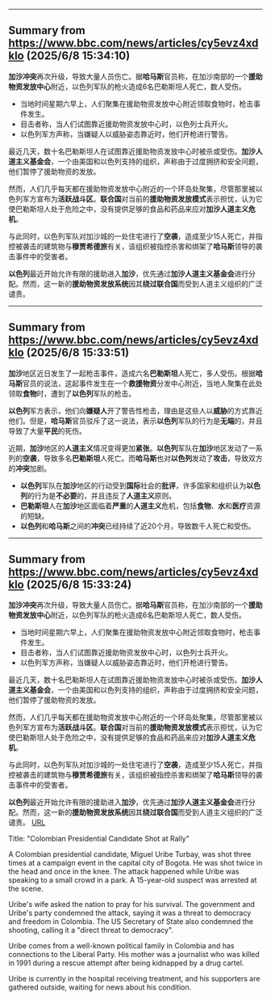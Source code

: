 
---
## Summary from https://www.bbc.com/news/articles/cy5evz4xdklo (2025/6/8 15:34:10)

**加沙冲突**再次升级，导致大量人员伤亡。据**哈马斯**官员称，在加沙南部的一个**援助物资发放中心**附近，以色列军队的枪火造成6名巴勒斯坦人死亡，数人受伤。

* 当地时间星期六早上，人们聚集在援助物资发放中心附近领取食物时，枪击事件发生。
* 目击者称，当人们试图靠近援助物资发放中心时，以色列士兵开火。
* 以色列军方声称，当嫌疑人以威胁姿态靠近时，他们开枪进行警告。

最近几天，数十名巴勒斯坦人在试图靠近援助物资发放中心时被杀或受伤。**加沙人道主义基金会**，一个由美国和以色列支持的组织，声称由于过度拥挤和安全问题，他们暂停了援助物资的发放。

然而，人们几乎每天都在援助物资发放中心附近的一个环岛处聚集，尽管那里被以色列军方宣布为**活跃战斗区**。**联合国**对当前的**援助物资发放模式**表示担忧，认为它使巴勒斯坦人处于危险之中，没有提供足够的食品和药品来应对**加沙人道主义危机**。

与此同时，以色列军队对加沙城的一处住宅进行了**空袭**，造成至少15人死亡，并指控被袭击的建筑物与**穆贾希德旅**有关，该组织被指控杀害和绑架了**哈马斯**领导的袭击事件中的受害者。

**以色列**最近开始允许有限的援助进入**加沙**，优先通过**加沙人道主义基金会**进行分配。然而，这一新的**援助物资发放系统**因其**绕过联合国**而受到人道主义组织的广泛谴责。

---
## Summary from https://www.bbc.com/news/articles/cy5evz4xdklo (2025/6/8 15:33:51)

**加沙**地区近日发生了一起枪击事件，造成六名**巴勒斯坦**人死亡，多人受伤。根据**哈马斯**官员的说法，这起事件发生在一个**救援物资**分发中心附近，当地人聚集在此处领取**食物**时，遭到了**以色列**军队的枪击。

**以色列**军方表示，他们向**嫌疑人**开了警告性枪击，理由是这些人以**威胁**的方式靠近他们。但是，**哈马斯**官员驳斥了这一说法，表示**以色列**军队的行为是**无端**的，并且导致了大量**平民**的死伤。

近期，**加沙**地区的**人道主义**情况变得更加**紧张**。**以色列**军队在**加沙**地区发动了一系列的**空袭**，导致多名**巴勒斯坦**人死亡。而**哈马斯**也对**以色列**发动了**攻击**，导致双方的**冲突**加剧。
* **以色列**军队在**加沙**地区的行动受到**国际**社会的**批评**，许多国家和组织认为**以色列**的行为是**不必要**的，并且违反了**人道主义**原则。
* **巴勒斯坦**人在**加沙**地区面临着**严重**的**人道主义**危机，包括**食物**、**水**和**医疗**资源的短缺。
* **以色列**和**哈马斯**之间的**冲突**已经持续了近20个月，导致数千人死亡和受伤。

---
## Summary from https://www.bbc.com/news/articles/cy5evz4xdklo (2025/6/8 15:33:24)

**加沙冲突**再次升级，导致大量人员伤亡。据**哈马斯**官员称，在加沙南部的一个**援助物资发放中心**附近，以色列军队的枪火造成6名巴勒斯坦人死亡，数人受伤。

* 当地时间星期六早上，人们聚集在援助物资发放中心附近领取食物时，枪击事件发生。
* 目击者称，当人们试图靠近援助物资发放中心时，以色列士兵开火。
* 以色列军方声称，当嫌疑人以威胁姿态靠近时，他们开枪进行警告。

最近几天，数十名巴勒斯坦人在试图靠近援助物资发放中心时被杀或受伤。**加沙人道主义基金会**，一个由美国和以色列支持的组织，声称由于过度拥挤和安全问题，他们暂停了援助物资的发放。

然而，人们几乎每天都在援助物资发放中心附近的一个环岛处聚集，尽管那里被以色列军方宣布为**活跃战斗区**。**联合国**对当前的**援助物资发放模式**表示担忧，认为它使巴勒斯坦人处于危险之中，没有提供足够的食品和药品来应对**加沙人道主义危机**。

与此同时，以色列军队对加沙城的一处住宅进行了**空袭**，造成至少15人死亡，并指控被袭击的建筑物与**穆贾希德旅**有关，该组织被指控杀害和绑架了**哈马斯**领导的袭击事件中的受害者。

**以色列**最近开始允许有限的援助进入**加沙**，优先通过**加沙人道主义基金会**进行分配。然而，这一新的**援助物资发放系统**因其**绕过联合国**而受到人道主义组织的广泛谴责。
<a href="https://www.bbc.com/news/articles/c9dq8yxxy8zo">URL</a>

<p>Title: "Colombian Presidential Candidate Shot at Rally"</p>
<p>A Colombian presidential candidate, Miguel Uribe Turbay, was shot three times at a campaign event in the capital city of Bogota. He was shot twice in the head and once in the knee. The attack happened while Uribe was speaking to a small crowd in a park. A 15-year-old suspect was arrested at the scene.</p>
<p>Uribe's wife asked the nation to pray for his survival. The government and Uribe's party condemned the attack, saying it was a threat to democracy and freedom in Colombia. The US Secretary of State also condemned the shooting, calling it a "direct threat to democracy".</p>
<p>Uribe comes from a well-known political family in Colombia and has connections to the Liberal Party. His mother was a journalist who was killed in 1991 during a rescue attempt after being kidnapped by a drug cartel.</p>
<p>Uribe is currently in the hospital receiving treatment, and his supporters are gathered outside, waiting for news about his condition.</p>